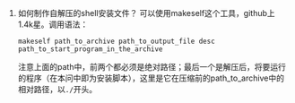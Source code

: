 1. 如何制作自解压的shell安装文件？
    可以使用makeself这个工具，github上1.4k星。调用语法：
    ```
    makeself path_to_archive path_to_output_file desc path_to_start_program_in_the_archive
    ```
    注意上面的path中，前两个都必须是绝对路径；最后一个是解压后，将要运行的程序（在本问中即为安装脚本），这里是它在压缩前的path_to_archive中的相对路径，以`./`开头。
